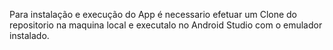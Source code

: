 Para instalação e execução do App é necessario efetuar um Clone do repositorio na maquina local e executalo no Android Studio com o emulador instalado. 
